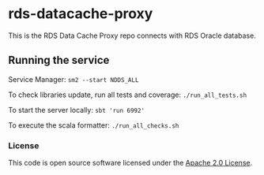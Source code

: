 
# rds-datacache-proxy

This is the RDS Data Cache Proxy repo connects with RDS Oracle database.


## Running the service

Service Manager: `sm2 --start NDDS_ALL`

To check libraries update, run all tests and coverage: `./run_all_tests.sh`

To start the server locally: `sbt 'run 6992'`

To execute the scala formatter: `./run_all_checks.sh`


### License

This code is open source software licensed under the [Apache 2.0 License]("http://www.apache.org/licenses/LICENSE-2.0.html").
